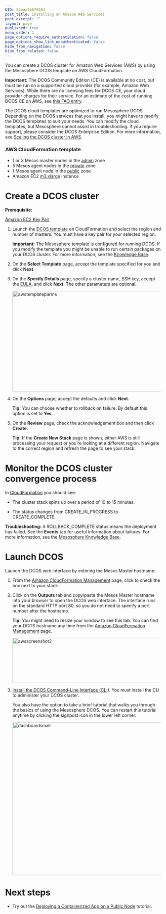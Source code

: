 ```yaml
---
UID: 56eaafe579284
post_title: Installing on Amazon Web Services
post_excerpt: ""
layout: page
published: true
menu_order: 1
page_options_require_authentication: false
page_options_show_link_unauthenticated: false
hide_from_navigation: false
hide_from_related: false
---
```

You can create a DCOS cluster for Amazon Web Services (AWS) by using the Mesosphere DCOS template on AWS CloudFormation.

**Important:** The DCOS Community Edition (CE) is available at no cost, but must be run on a supported cloud provider (for example, Amazon Web Services). While there are no licensing fees for DCOS CE, your cloud provider charges for their service. For an estimate of the cost of running DCOS CE on AWS, see <a href="https://support.mesosphere.com/hc/en-us/articles/205314895-How-much-does-running-a-default-DCOS-cluster-configuration-cost-" target="_blank">this FAQ entry</a>.

The DCOS cloud templates are optimized to run Mesosphere DCOS. Depending on the DCOS services that you install, you might have to modify the DCOS templates to suit your needs. You can modify the cloud templates, but Mesosphere cannot assist in troubleshooting. If you require support, please consider the DCOS Enterprise Edition. For more information, see [Scaling the DCOS cluster in AWS][1].

### AWS CloudFormation template

*   1 or 3 Mesos master nodes in the [admin][2] zone
*   5 Mesos agent nodes in the [private][3] zone
*   1 Mesos agent node in the [public][4] zone
*   Amazon EC2 <a href="https://aws.amazon.com/ec2/pricing/" target="_blank">m3.xlarge</a> instance

# Create a DCOS cluster

**Prerequisite:**

<a href="http://docs.aws.amazon.com/AWSEC2/latest/UserGuide/ec2-key-pairs.html#having-ec2-create-your-key-pair" target="_blank">Amazon EC2 Key Pair</a>

1.  Launch the <a href="http://mesosphere.com/amazon/setup" target="_blank">DCOS template</a> on CloudFormation and select the region and number of masters. You must have a key pair for your selected region.
    
    <!-- a href="http://mesosphere.com/amazon/setup" target="_blank">DCOS template</a>: The current stable release. -->
    
    <!-- - <a href="https://downloads.mesosphere.com/dcos/EarlyAccess/aws.html">DCOS 1.3 early access template</a> -->
    
    **Important:** The Mesosphere template is configured for running DCOS. If you modify the template you might be unable to run certain packages on your DCOS cluster. For more information, see the <a href="https://support.mesosphere.com/hc/en-us/articles/205674655-How-can-I-modify-the-DCOS-template-on-AWS-CloudFormation-" target="_blank">Knowledge Base</a>.

2.  On the **Select Template** page, accept the template specified for you and click **Next**.

3.  On the **Specify Details** page, specify a cluster name, SSH key, accept the <a href="../community-edition-eula/" target="_blank">EULA</a>, and click **Next**. The other parameters are optional.
    
    <a href="https://docs.mesosphere.com/wp-content/uploads/2015/12/awstemplateparms.png" rel="attachment wp-att-1218"><img src="https://docs.mesosphere.com/wp-content/uploads/2015/12/awstemplateparms.png" alt="awstemplateparms" width="551" height="326" class="alignnone size-full wp-image-1218" /></a>

4.  On the **Options** page, accept the defaults and click **Next**.
    
    **Tip:** You can choose whether to rollback on failure. By default this option is set to **Yes**.

5.  On the **Review** page, check the acknowledgement box and then click **Create**.
    
    **Tip:** If the **Create New Stack** page is shown, either AWS is still processing your request or you’re looking at a different region. Navigate to the correct region and refresh the page to see your stack.

# Monitor the DCOS cluster convergence process

In <a href="https://console.aws.amazon.com/cloudformation/home" target="_blank">CloudFormation</a> you should see:

*   The cluster stack spins up over a period of 10 to 15 minutes.

*   The status changes from CREATE_IN_PROGRESS to CREATE_COMPLETE.

**Troubleshooting:** A ROLLBACK_COMPLETE status means the deployment has failed. See the **Events** tab for useful information about failures. For more information, see the <a href="https://support.mesosphere.com/hc/en-us/articles/205316535-Why-did-my-AWS-cluster-Rollback-" target="_blank">Mesosphere Knowledge Base</a>.

# <a name="launchdcos"></a>Launch DCOS

Launch the DCOS web interface by entering the Mesos Master hostname:

1.  From the <a href="https://console.aws.amazon.com/cloudformation/home" target="_blank">Amazon CloudFormation Management</a> page, click to check the box next to your stack.

2.  Click on the **Outputs** tab and copy/paste the Mesos Master hostname into your browser to open the DCOS web interface. The interface runs on the standard HTTP port 80, so you do not need to specify a port number after the hostname.
    
    **Tip:** You might need to resize your window to see this tab. You can find your DCOS hostname any time from the <a href="https://console.aws.amazon.com/cloudformation/home" target="_blank">Amazon CloudFormation Management</a> page.
    
    <a href="https://docs.mesosphere.com/wp-content/uploads/2015/12/awsscreenshot2.png" rel="attachment wp-att-1167"><img src="https://docs.mesosphere.com/wp-content/uploads/2015/12/awsscreenshot2.png" alt="awsscreenshot2" width="621" height="146" class="alignnone size-full wp-image-1167" /></a>

3.  [Install the DCOS Command-Line Interface (CLI)][5]. You must install the CLI to administer your DCOS cluster.
    
    You also have the option to take a brief tutorial that walks you through the basics of using the Mesosphere DCOS. You can restart this tutorial anytime by clicking the signpost icon in the lower left corner.
    
    <a href="https://docs.mesosphere.com/wp-content/uploads/2015/12/dashboardsmall.png" rel="attachment wp-att-1120"><img src="https://docs.mesosphere.com/wp-content/uploads/2015/12/dashboardsmall-800x495.png" alt="dashboardsmall" width="800" height="495" class="alignnone size-large wp-image-1120" /></a>

# Next steps

*   Try out the [Deploying a Containerized App on a Public Node][6] tutorial.

 [1]: ../administration/managing-a-dcos-cluster-in-aws/#scrollNav-1
 [2]: ../administration/dcosarchitecture/security/#scrollNav-1
 [3]: ../administration/dcosarchitecture/security/#scrollNav-2
 [4]: https://docs.mesosphere.com/administration/dcosarchitecture/security/#scrollNav-3
 [5]: https://docs.mesosphere.com/administration/introcli/cli/
 [6]: ../getting-started/tutorials/deploy-containerized-app/